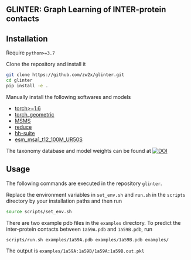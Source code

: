 ## GLINTER: Graph Learning of INTER-protein contacts

## Installation
Require `python>=3.7`

Clone the repository and install it
```bash
git clone https://github.com/zw2x/glinter.git
cd glinter
pip install -e .
```

Manually install the following softwares and models
* [torch>=1.6](https://pytorch.org/)
* [torch_geometric](https://github.com/rusty1s/pytorch_geometric)
* [MSMS](http://mgltools.scripps.edu/packages/MSMS/)
* [reduce](http://kinemage.biochem.duke.edu/software/reduce.php)
* [hh-suite](https://github.com/soedinglab/hh-suite)
* [esm_msa1_t12_100M_UR50S](https://github.com/facebookresearch/esm)

The taxonomy database and model weights can be found at 
[![DOI](https://zenodo.org/badge/DOI/10.5281/zenodo.5172929.svg)](https://doi.org/10.5281/zenodo.5172929)


## Usage
The following commands are executed in the repository `glinter`.

Replace the environment variables in `set_env.sh` and `run.sh` in the `scripts` directory 
by your installation paths and then run
```bash
source scripts/set_env.sh
```

There are two example pdb files in the `examples` directory. 
To predict the inter-protein contacts between `1a59A.pdb` and `1a59B.pdb`, run
```bash
scripts/run.sh examples/1a59A.pdb examples/1a59B.pdb examples/
```

The output is `examples/1a59A:1a59B/1a59A:1a59B.out.pkl`
